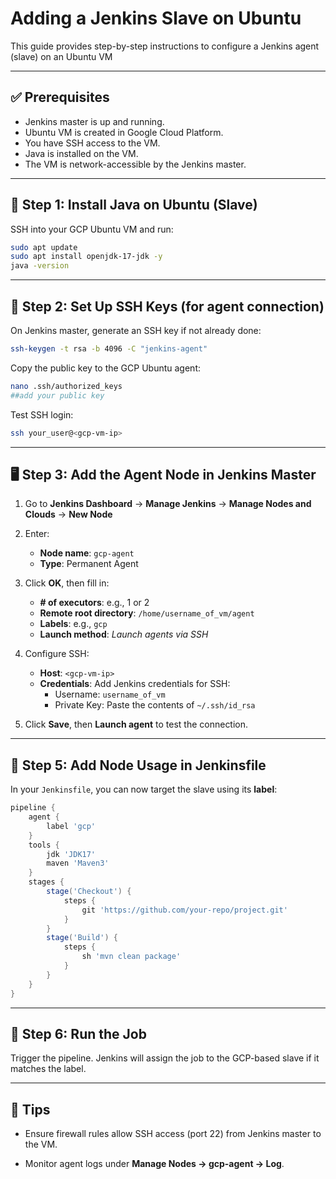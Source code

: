 
# Adding a Jenkins Slave on Ubuntu 

This guide provides step-by-step instructions to configure a Jenkins agent (slave) on an Ubuntu VM 

---

## ✅ Prerequisites

- Jenkins master is up and running.
- Ubuntu VM is created in Google Cloud Platform.
- You have SSH access to the VM.
- Java is installed on the VM.
- The VM is network-accessible by the Jenkins master.

---

## 🔧 Step 1: Install Java on Ubuntu (Slave)

SSH into your GCP Ubuntu VM and run:

```bash
sudo apt update
sudo apt install openjdk-17-jdk -y
java -version
```

---


## 🔑 Step 2: Set Up SSH Keys (for agent connection)

On Jenkins master, generate an SSH key if not already done:

```bash
ssh-keygen -t rsa -b 4096 -C "jenkins-agent"
```

Copy the public key to the GCP Ubuntu agent:

```bash
nano .ssh/authorized_keys
##add your public key
```

Test SSH login:

```bash
ssh your_user@<gcp-vm-ip>
```

---

## 🖥️ Step 3: Add the Agent Node in Jenkins Master

1. Go to **Jenkins Dashboard** → **Manage Jenkins** → **Manage Nodes and Clouds** → **New Node**
2. Enter:
   - **Node name**: `gcp-agent`
   - **Type**: Permanent Agent

3. Click **OK**, then fill in:
   - **# of executors**: e.g., 1 or 2
   - **Remote root directory**: `/home/username_of_vm/agent`
   - **Labels**: e.g., `gcp`
   - **Launch method**: *Launch agents via SSH*

4. Configure SSH:
   - **Host**: `<gcp-vm-ip>`
   - **Credentials**: Add Jenkins credentials for SSH:
     - Username: `username_of_vm`
     - Private Key: Paste the contents of `~/.ssh/id_rsa`

5. Click **Save**, then **Launch agent** to test the connection.

---

## 📂 Step 5: Add Node Usage in Jenkinsfile

In your `Jenkinsfile`, you can now target the slave using its **label**:

```groovy
pipeline {
    agent {
        label 'gcp'
    }
    tools {
        jdk 'JDK17'
        maven 'Maven3'
    }
    stages {
        stage('Checkout') {
            steps {
                git 'https://github.com/your-repo/project.git'
            }
        }
        stage('Build') {
            steps {
                sh 'mvn clean package'
            }
        }
    }
}
```

---

## 🧪 Step 6: Run the Job

Trigger the pipeline. Jenkins will assign the job to the GCP-based slave if it matches the label.

---

## 📌 Tips

- Ensure firewall rules allow SSH access (port 22) from Jenkins master to the VM.

- Monitor agent logs under **Manage Nodes → gcp-agent → Log**.
